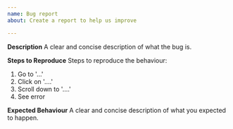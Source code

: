 ```yaml
---
name: Bug report
about: Create a report to help us improve

---
```


**Description**
A clear and concise description of what the bug is.

**Steps to Reproduce**
Steps to reproduce the behaviour:
1. Go to '...'
2. Click on '....'
3. Scroll down to '....'
4. See error

**Expected Behaviour**
A clear and concise description of what you expected to happen.
